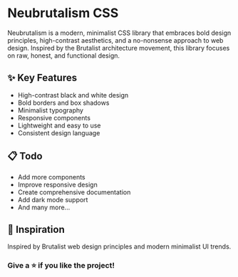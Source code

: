 # Neubrutalism CSS

Neubrutalism is a modern, minimalist CSS library that embraces bold design principles, high-contrast aesthetics, and a no-nonsense approach to web design. Inspired by the Brutalist architecture movement, this library focuses on raw, honest, and functional design.

## ✨ Key Features

- High-contrast black and white design
- Bold borders and box shadows
- Minimalist typography
- Responsive components
- Lightweight and easy to use
- Consistent design language

## 📋 Todo

- Add more components
- Improve responsive design
- Create comprehensive documentation
- Add dark mode support
- And many more...

## 🌟 Inspiration

Inspired by Brutalist web design principles and modern minimalist UI trends.

### Give a ⭐ if you like the project!
